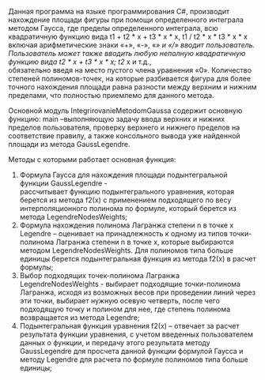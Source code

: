 ﻿Данная программа на языке программирования C#, 
производит нахождение площади фигуры при помощи определенного интеграла методом Гаусса, 
где пределы определенного интеграла, 
всю квадратичную функцию вида t1 + t2 * x + t3 * x * x,  t1 / t2 * x * t3 * x * x включая 
арифметические знаки «+», «-», «*» и «/» вводит пользователь. 
Пользователь может также вводить любую неполную квадратичную функцию вида t2 * x + t3 * x * x; t2* x  и т.д.,  
обязательно введя на место пустого члена уравнения «0». Количество степеней полиномов-точек, 
на которые разбивается фигура для более точного нахождения площади равна разности между верхним и нижним пределами, 
что полностью приемлемо для данного метода.

Основной модуль IntegrirovanieMetodomGaussa содержит основную функцию: 
main –выполняющую задачу ввода верхних и нижних пределов пользователя, 
проверку верхнего и нижнего пределов на соответствие правилу, 
а также консольного вывода уже найденной площади из метода GaussLegendre.

Методы с которыми работает основная функция:
1)	Формула Гаусса для нахождения площади подынтегральной функции GaussLegendre -  
рассчитывает функцию подынтегрального уравнения, которая берется из метода f2(х) с применением 
подходящего по весу интерполяционного полинома по формуле, который берется из метода LegendreNodesWeights;
2)	Формула нахождения полинома Лагранжа степени n в точке х Legendre – 
оценивает на принадлежность к одному из типов точки-полинома Лагранжа степени n в точке х, 
которые выбираются методом LegendreNodesWeights. 
Для полиномов типа больше единицы берется подынтегральная функция из метода f2(х) в расчет формулы;
3)	Выбор подходящих точек-полинома Лагранжа LegendreNodesWeights - 
выбирает подходящие точки-полинома Лагранжа, исходя из возможных весов при проведении линий через эти точки, 
выбирает нужную осевую четверть, после чего подходящую точку и полином для нее, где степень полинома 
возвращается из метода Legendrе;
4)	Подынтегральная функция уравнения f2(х) – отвечает за расчет результата функции уравнения, 
с учетом введенных пользователем данных о функции, и передачу этого результата методу GaussLegendre для 
просчета данной функции формулой Гаусса и методу Legendrе для расчета по формуле полиномов типа больше единицы;
